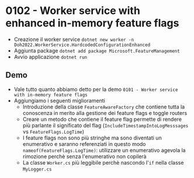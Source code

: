 # 0102 - Worker service with enhanced in-memory feature flags

- Creazione il worker service `dotnet new worker -n Doh2022.WorkerService.HardcodedConfigurationEnhanced`
- Aggiunta package `dotnet add package Microsoft.FeatureManagement`
- Avvio applicazione `dotnet run`

## Demo
- Vale tutto quanto abbiamo detto per la demo `0101 - Worker service with in-memory feature flags`
- Aggiungiamo i seguenti miglioramenti
  - Introduzione della classe `FeatureAwareFactory` che contiene tutta la conoscenza in merito alla gestione dei feature flags e toggle routers
  - Creare un metodo che contiene il feature flag permette di rendere più parlante il significato del flag
    (`IncludeTimestampIntoLogMesssages` vs `FeatureFlags.LogTime`)
  - I feature flags non sono più stringhe ma sono diventati un enumerativo e saranno referenziati in questo modo `nameof(FeatureFlags.LogTime)`: utilizzare un enumerativo agevola la rimozione perchè senza l'enumerativo non copilerà
  - La classe `Worker.cs` più leggibile perchè nascondo l'`if` nella classe `MyLogger.cs`